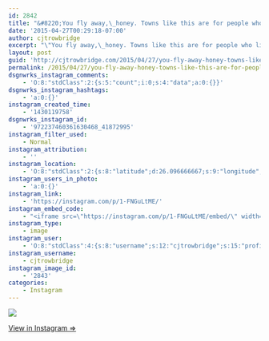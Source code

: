 ```yaml
---
id: 2842
title: "&#8220;You fly away,\_honey. Towns like this are for people who like the way down.&#8221; -Neuromancer"
date: '2015-04-27T00:29:18-07:00'
author: cjtrowbridge
excerpt: "\"You fly away,\_honey. Towns like this are for people who like the way down.\""
layout: post
guid: 'http://cjtrowbridge.com/2015/04/27/you-fly-away-honey-towns-like-this-are-for-people-who-like-the-way-down/'
permalink: /2015/04/27/you-fly-away-honey-towns-like-this-are-for-people-who-like-the-way-down/
dsgnwrks_instagram_comments:
    - 'O:8:"stdClass":2:{s:5:"count";i:0;s:4:"data";a:0:{}}'
dsgnwrks_instagram_hashtags:
    - 'a:0:{}'
instagram_created_time:
    - '1430119758'
dsgnwrks_instagram_id:
    - '972237460361630468_41872995'
instagram_filter_used:
    - Normal
instagram_attribution:
    - ''
instagram_location:
    - 'O:8:"stdClass":2:{s:8:"latitude";d:26.096666667;s:9:"longitude";d:-80.119722222;}'
instagram_users_in_photo:
    - 'a:0:{}'
instagram_link:
    - 'https://instagram.com/p/1-FNGuLtME/'
instagram_embed_code:
    - "<iframe src=\"https://instagram.com/p/1-FNGuLtME/embed/\" width=\"612\" height=\"710\" frameborder=\"0\" scrolling=\"no\" allowtransparency=\"true\"></iframe>\n"
instagram_type:
    - image
instagram_user:
    - 'O:8:"stdClass":4:{s:8:"username";s:12:"cjtrowbridge";s:15:"profile_picture";s:106:"https://igcdn-photos-d-a.akamaihd.net/hphotos-ak-xaf1/t51.2885-19/11142832_982055641807211_397757686_a.jpg";s:2:"id";s:8:"41872995";s:9:"full_name";s:13:"CJ Trowbridge";}'
instagram_username:
    - cjtrowbridge
instagram_image_id:
    - '2843'
categories:
    - Instagram
---
```


[![](http://blog.cjtrowbridge.com/wp-content/uploads/2015/04/11142107_705298299592072_541051635_n.jpg)](https://instagram.com/p/1-FNGuLtME/)

[View in Instagram ⇒](https://instagram.com/p/1-FNGuLtME/)